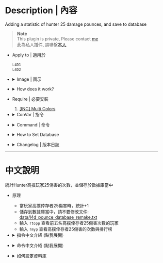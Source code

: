 # Description | 內容
Adding a statistic of hunter 25 damage pounces, and save to database

> __Note__ <br/>
This plugin is private, Please contact [me](https://github.com/fbef0102/Game-Private_Plugin#私人插件列表-private-plugins-list)<br/>
此為私人插件, 請聯繫[本人](https://github.com/fbef0102/Game-Private_Plugin#私人插件列表-private-plugins-list)

* Apply to | 適用於
	```
	L4D1
	L4D2
	```

* <details><summary>Image | 圖示</summary>

	* Record Top 5
	<br/>![l4d_pounce_database_remake_1](image/l4d_pounce_database_remake_1.jpg)
	<br/>![l4d_pounce_database_remake_2](image/l4d_pounce_database_remake_2.jpg)
	* Support MySql & Sqlite (支援資料庫，跨伺服器儲存)
	<br/>![l4d_pounce_database_remake_3](image/l4d_pounce_database_remake_3.jpg)
</details>

* <details><summary>How does it work?</summary>

	* Add statistic when a player-controlled hunter makes 25 damage pounce on survivor
	* Save to database, do not modify [data/l4d_pounce_database_remake.txt](data/l4d_pounce_database_remake.txt)
	* Type ```!topp``` to see top 5 player
	* Type ```!myp``` to see your pounces and rank
</details>

* Require | 必要安裝
	1. [[INC] Multi Colors](https://github.com/fbef0102/L4D1_2-Plugins/releases/tag/Multi-Colors)

* <details><summary>ConVar | 指令</summary>

	* cfg/sourcemod/l4d_pounce_database_remake.cfg
		```php
		// 0=Plugin off, 1=Plugin on.
		l4d_pounce_database_remake_enable "1"

		// If 1,Announces the pounce in chatbox.
		l4d_pounce_database_remake_announce "0"

		// Turn on the plugin in these game modes. 0=All, 1=Coop, 2=Survival, 4=Versus, 8=Scavenge. Add numbers together.
		l4d_pounce_database_remake_modes_tog "4"

		// Numbers of real survivor players required at least to enable this plugin
		l4d_pounce_database_remake_survivors_required "4"

		// Count if pounce ai survivor? [1: Yes, 0: No]
		l4d_pounce_database_remake_ai_survivor "0"

		// The minimum amount of high pounce damage required to record the pounce
		l4d_pounce_database_remake_minimum "25"

		// Database to save pounce to.
		// Empty = Don't connect to database, use data/l4d_pounce_database_remake.txt only
		// (MySQL & SQLite supported)
		l4d_pounce_database_remake_sql "pounce"
		```
</details>

* <details><summary>Command | 命令</summary>

	* **Show your current pounce count and rank.**
		```php
		sm_myp
		```

	* **Show TOP 5 pounce players**
		```php
		sm_topp
		```
</details>

* <details><summary>How to Set Database</summary>

	* Choose one of the following method
		1. MySQL: Database across server, set ConVar ```l4d_pounce_database_remake_sql "pounce"``` and write the following in ```sourcemod/configs/databases.cfg```
			```php
			// There would a data table named "pounce_database_V2" in database
			"pounce"
			{
				"driver"			"default"
				"host"				"x.x.x.x"
				"database"			"yourdatabase"
				"user"				"youruser"
				"pass"				"yourpass"
				"port"				"yourport"
			}
			```

		2. Data: Local Database, set ConVar ```l4d_pounce_database_remake_sql ""```
			```php
			// All datas saved to ```sourcemod/data/l4d_pounce_database_remake.txt```
			```
</details>

* <details><summary>Changelog | 版本日誌</summary>

	* v1.0h (2025-1-10)
		* Remake code
		* Add mysql & sqilite database support
	
	* Original
		* [pounce_database](https://github.com/fbef0102/L4D1_2-Plugins/tree/master/pounce_database)
</details>

- - - -
# 中文說明
統計Hunter高撲玩家25傷害的次數，並儲存於數據庫當中

* 原理
	* 當玩家高撲倖存者25傷害時，統計+1
	* 儲存到數據庫當中，請不要修改文件: [data/l4d_pounce_database_remake.txt](data/l4d_pounce_database_remake.txt)
	* 輸入 ```!topp``` 查看前五名高撲倖存者25傷害次數的玩家
	* 輸入 ```!myp``` 查看高撲倖存者25傷害的次數與排行榜

* <details><summary>指令中文介紹 (點我展開)</summary>

	* cfg/sourcemod/l4d_pounce_database_remake.cfg
		```php
		// 0=關閉插件, 1=啟動插件
		l4d_pounce_database_remake_enable "1"

		// 為1時，當有玩家高撲時，顯示於聊天框
		l4d_pounce_database_remake_announce "0"

		// 什麼模式下啟動此插件. 0=所有模式, 1=戰役, 2=生存, 4=對抗, 8=清道夫. 請將數字相加起來
		l4d_pounce_database_remake_modes_tog "4"

		// 倖存者隊伍至少需要的真人玩家，才會啟動此插件
		l4d_pounce_database_remake_survivors_required "4"

		// 為1時，玩家高撲AI倖存者也有統計
		l4d_pounce_database_remake_ai_survivor "0"

		// 高撲傷害至少達到此數值以上才會列入統計
		l4d_pounce_database_remake_minimum "25"

		// 儲存統計的資料庫
		// 空 = 不使用資料庫, 只使用data/l4d_pounce_database_remake.txt
		// (支援 MySQL & SQLite)
		l4d_pounce_database_remake_sql "pounce"
		```
</details>

* <details><summary>命令中文介紹 (點我展開)</summary>

	* **查看高撲倖存者25傷害的次數與排行榜**
		```php
		sm_myp
		```

	* **查看前五名高撲倖存者25傷害次數的玩家**
		```php
		sm_topp
		```
</details>

* <details><summary>如何設定資料庫</summary>

	* 以下方法二選一
		1. MySQL: 支援跨伺服器，儲值經驗值，設定指令 ```l4d_pounce_database_remake_sql "pounce"```，然後設定文件 ```sourcemod/configs/databases.cfg```
			```php
			// 資料庫中自動創建表格，名稱是 "pounce_database_V2"
			"pounce"
			{
				"driver"			"default"
				"host"				"x.x.x.x"
				"database"			"yourdatabase"
				"user"				"youruser"
				"pass"				"yourpass"
				"port"				"yourport"
			}
			```
			
		2. Data: 本地資料庫，設定指令 ```l4d_pounce_database_remake_sql ""```
			```php
			// 自動創建檔案: sourcemod/data/l4d_pounce_database_remake.txt
			```
</details>
